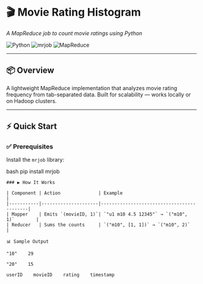 # 🎬 Movie Rating Histogram  
*A MapReduce job to count movie ratings using Python*

![Python](https://img.shields.io/badge/Python-3.x-blue) 
![mrjob](https://img.shields.io/badge/Library-mrjob-green) 
![MapReduce](https://img.shields.io/badge/Pattern-MapReduce-orange)

---

## 📦 Overview

A lightweight MapReduce implementation that analyzes movie rating frequency from tab-separated data. Built for scalability — works locally or on Hadoop clusters.

---

## ⚡ Quick Start

### ✅ Prerequisites

Install the `mrjob` library:

bash
pip install mrjob
```
### ▶️ How It Works

| Component | Action              | Example                                   |
|-----------|---------------------|-------------------------------------------|
| Mapper    | Emits `(movieID, 1)`| `"u1 m10 4.5 12345"` → `("m10", 1)`        |
| Reducer   | Sums the counts     | `("m10", [1, 1])` → `("m10", 2)`           |

📊 Sample Output

"10"    29  

"20"    15

userID    movieID    rating    timestamp

```
